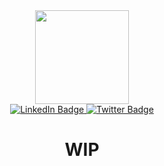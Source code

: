 <div align="center">
  <img src="https://media.giphy.com/media/gjrYDwbjnK8x36xZIO/giphy.gif" width="150"/>
  <div id="badges">
    <a href="www.linkedin.com/in/cristian-bermudez-agudelo">
      <img src="https://img.shields.io/badge/LinkedIn-purple?style=for-the-badge&logo=linkedin&logoColor=white" alt="LinkedIn Badge"/>
    </a>
    <a href="https://twitter.com/CristianBerdelo">
      <img src="https://img.shields.io/badge/Twitter-blue?style=for-the-badge&logo=twitter&logoColor=white" alt="Twitter Badge"/>
    </a>
  
   <h1>
  WIP
</h1>
  </div>
</div>
